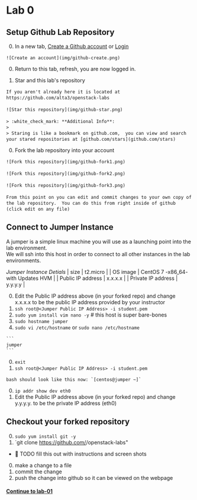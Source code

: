 # Lab 0

## Setup Github Lab Repository

  0. In a new tab, [Create a Github account](https://github.com/join) or [Login](https://github.com/login)

    ![Create an account](img/github-create.png)
      
  0. Return to this tab, refresh, you are now logged in.

  0. Star and this lab's repository

    If you aren't already here it is located at https://github.com/alta3/openstack-labs
    
    ![Star this repository](img/github-star.png)

    > :white_check_mark: **Additional Info**:
    >
    > Staring is like a bookmark on github.com,  you can view and search your stared repositories at [github.com/stars](github.com/stars)

  0. Fork the lab repository into your account

    ![Fork this repository](img/github-fork1.png)

    ![Fork this repository](img/github-fork2.png)

    ![Fork this repository](img/github-fork3.png)

    From this point on you can edit and commit changes to your own copy of the lab repository.  You can do this from right inside of github (click edit on any file)


## Connect to Jumper Instance

  A jumper is a simple linux machine you will use as a launching point into the lab environment.  
  We will ssh into this host in order to connect to all other instances in the lab environments.

  *Jumper Instance Detials*
  | size               | t2.micro |
  | OS image           | CentOS 7 -x86_64- with Updates HVM |
  | Public IP address  | x.x.x.x |
  | Private IP address | y.y.y.y |

  0. Edit the Public IP address above (in your forked repo) and change 
     x.x.x.x to be the public IP address provided by your instructor
  0. `ssh root@<Jumper Public IP Address> -i student.pem`
  0. `sudo yum install vim nano -y` # this host is super bare-bones
  0. `sudo hostname jumper`
  0. `sudo vi /etc/hostname` or `sudo nano /etc/hostname`
    
    ```
    jumper
    ```

  0. `exit`
  0. `ssh root@<Jumper Public IP Address> -i student.pem`

    bash should look like this now: `[centos@jumper ~]`

  0. `ip addr show dev eth0`
  0. Edit the Public IP address above (in your forked repo) and change 
     y.y.y.y. to be the private IP address (eth0)


## Checkout your forked repository

  0. `sudo yum install git -y`
  0. `git clone https://github.com/<Your username>/openstack-labs"

  * :red_circle: TODO fill this out with instructions and screen shots
  0. make a change to a file
  0. commit the change
  0. push the change into github so it can be viewed on the webpage


#### [Continue to lab-01](../lab-01)
